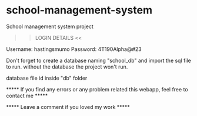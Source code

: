 # school-management-system
School management system project
>> LOGIN DETAILS <<

Username: hastingsmumo
Password: 4T190Alpha@#23


Don't forget to create a database naming "school_db" and import the sql file to run.
without the database the project won't run.

database file id inside "db" folder

***** If you find any errors or any problem related this webapp, feel free to contact me *****  


***** Leave a comment if you loved my work *****






